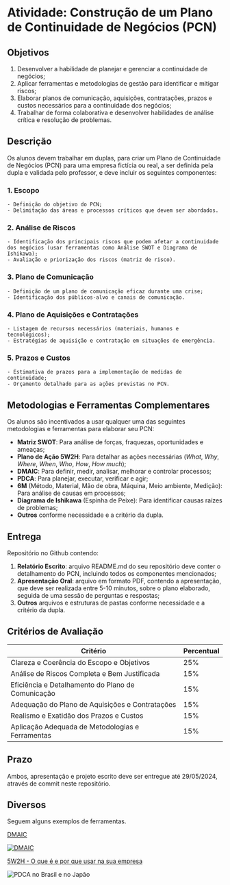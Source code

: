 # Atividade: Construção de um Plano de Continuidade de Negócios (PCN)

## Objetivos

1. Desenvolver a habilidade de planejar e gerenciar a continuidade de negócios;
2. Aplicar ferramentas e metodologias de gestão para identificar e mitigar riscos;
3. Elaborar planos de comunicação, aquisições, contratações, prazos e custos necessários para a continuidade dos negócios;
4. Trabalhar de forma colaborativa e desenvolver habilidades de análise crítica e resolução de problemas.

## Descrição

Os alunos devem trabalhar em duplas, para criar um Plano de Continuidade de Negócios (PCN) para uma empresa fictícia ou real, a ser definida pela dupla e validada pelo professor, e deve incluir os seguintes componentes:

### 1. Escopo

    - Definição do objetivo do PCN;
    - Delimitação das áreas e processos críticos que devem ser abordados.

### 2. Análise de Riscos

    - Identificação dos principais riscos que podem afetar a continuidade dos negócios (usar ferramentas como Análise SWOT e Diagrama de Ishikawa);
    - Avaliação e priorização dos riscos (matriz de risco).

### 3. Plano de Comunicação

    - Definição de um plano de comunicação eficaz durante uma crise;
    - Identificação dos públicos-alvo e canais de comunicação.

### 4. Plano de Aquisições e Contratações

    - Listagem de recursos necessários (materiais, humanos e tecnológicos);
    - Estratégias de aquisição e contratação em situações de emergência.

### 5. Prazos e Custos

    - Estimativa de prazos para a implementação de medidas de continuidade;
    - Orçamento detalhado para as ações previstas no PCN.

## Metodologias e Ferramentas Complementares

Os alunos são incentivados a usar qualquer uma das seguintes metodologias e ferramentas para elaborar seu PCN:

- **Matriz SWOT**: Para análise de forças, fraquezas, oportunidades e ameaças;
- **Plano de Ação 5W2H**: Para detalhar as ações necessárias (*What*, *Why*, *Where*, *When*, *Who*, *How*, *How much*);
- **DMAIC**: Para definir, medir, analisar, melhorar e controlar processos;
- **PDCA**: Para planejar, executar, verificar e agir;
- **6M** (Método, Material, Mão de obra, Máquina, Meio ambiente, Medição): Para análise de causas em processos;
- **Diagrama de Ishikawa** (Espinha de Peixe): Para identificar causas raízes de problemas;
- **Outros** conforme necessidade e a critério da dupla.

## Entrega

Repositório no Github contendo:

1. **Relatório Escrito**: arquivo README.md do seu repositório deve conter o detalhamento do PCN, incluindo todos os componentes mencionados;
2. **Apresentação Oral**: arquivo em formato PDF, contendo a apresentação, que deve ser realizada entre 5-10 minutos, sobre o plano elaborado, seguida de uma sessão de perguntas e respostas;
3. **Outros** arquivos e estruturas de pastas conforme necessidade e a critério da dupla.

## Critérios de Avaliação

| Critério | Percentual |
| --- | --- |
| Clareza e Coerência do Escopo e Objetivos | 25% |
| Análise de Riscos Completa e Bem Justificada | 15% |
| Eficiência e Detalhamento do Plano de Comunicação | 15% |
| Adequação do Plano de Aquisições e Contratações | 15% |
| Realismo e Exatidão dos Prazos e Custos | 15% |
| Aplicação Adequada de Metodologias e Ferramentas | 15% |

## Prazo

Ambos, apresentação e projeto escrito deve ser entregue até 29/05/2024, através de commit neste repositório.

## Diversos

Seguem alguns exemplos de ferramentas.

[DMAIC](https://www.youtube.com/watch?v=JHGHNpY_0o4)

[![DMAIC](https://img.youtube.com/vi/JHGHNpY_0o4/0.jpg)](https://www.youtube.com/watch?v=JHGHNpY_0o4)

[5W2H - O que é e por que usar na sua empresa](https://www.sebrae-sc.com.br/blog/5w2h-o-que-e-para-que-serve-e-por-que-usar-na-sua-empresa)

![PDCA no Brasil e no Japão](./assets/PDCA_BRJP.png)
